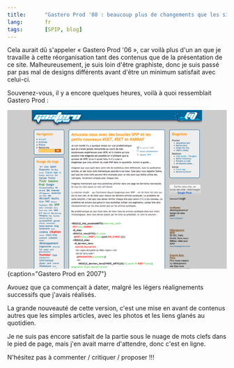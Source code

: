 ```yaml
--- 
title:      "Gastero Prod '08 : beaucoup plus de changements que les simples réalignements progressifs précédents"
lang:       fr 
tags:       [SPIP, blog]
---
```


Cela aurait dû s'appeler « Gastero Prod '06 », car voilà plus d'un an que je travaille à cette réorganisation tant des contenus que de la présentation de ce site. Malheureusement, je suis loin d'être graphiste, donc je suis passé par pas mal de designs différents avant d'être un minimum satisfait avec celui-ci.

Souvenez-vous, il y a encore quelques heures, voilà à quoi ressemblait Gastero Prod :

![](Gastero_Prod_2007_-_Accueil.png){caption="Gastero Prod en 2007"}

Avouez que ça commençait à dater, malgré les légers réalignements successifs que j'avais réalisés.

La grande nouveauté de cette version, c'est une mise en avant de contenus autres que les simples articles, avec les photos et les liens glanés au quotidien.

Je ne suis pas encore satisfait de la partie sous le nuage de mots clefs dans le pied de page, mais j'en avait marre d'attendre, donc c'est en ligne.

N'hésitez pas à commenter / critiquer / proposer !!!
